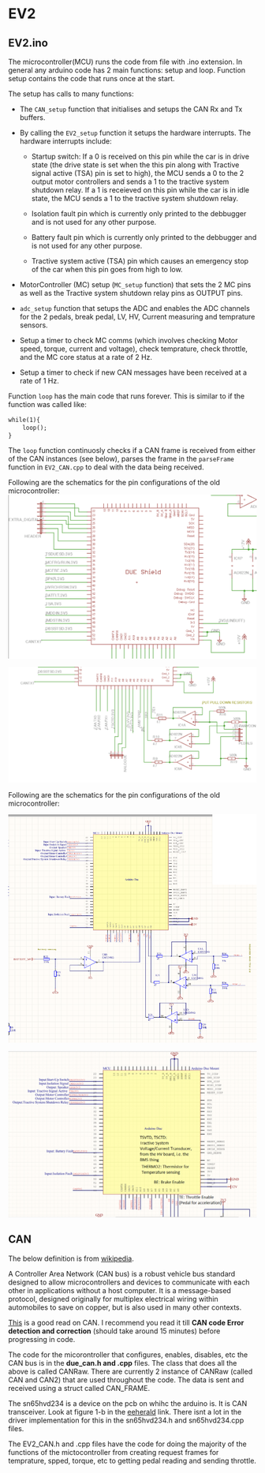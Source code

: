 # EV2

## EV2.ino

The microcontroller(MCU) runs the code from file with .ino extension.
In general any arduino code has 2 main functions: setup and loop.
Function setup contains the code that runs once at the start.

The setup has calls to many functions:

* The `CAN_setup` function that initialises and setups the CAN Rx and Tx buffers.

* By calling the `EV2_setup` function it setups the hardware interrupts. The hardware interrupts include:
	* Startup switch: If a 0 is received on this pin while the car is in drive state (the drive state is set when the this pin along with Tractive signal active (TSA) pin is set to high), the MCU sends a 0 to the 2 output motor controllers and sends a 1 to the tractive system shutdown relay. 
	If a 1 is receieved on this pin while the car is in idle state, the MCU sends a 1 to the tractive system shutdown relay. 

	* Isolation fault pin which is currently only printed to the debbugger and is not used for any other purpose.
	* Battery fault pin which is currently only printed to the debbugger and is not used for any other purpose.

	* Tractive system active (TSA) pin which causes an emergency stop of the car when this pin goes from high to low.

* MotorController (MC) setup (`MC_setup` function) that sets the 2 MC pins as well as the Tractive system shutdown relay pins as OUTPUT pins.

* `adc_setup` function that setups the ADC and enables the ADC channels for the 2 pedals, break pedal, LV, HV, Current measuring and temprature sensors. 

* Setup a timer to check MC comms (which involves checking Motor speed, torque, current and voltage), check temprature, check throttle, and the MC core status at a rate of 2 Hz.

* Setup a timer to check if new CAN messages have been received at a rate of 1 Hz.

Function `loop` has the main code that runs forever. This is similar to if the function  was called like: 
	
	while(1){
		loop();
	} 

The `loop` function continuosly checks if a CAN frame is received from either of the CAN instances (see below), parses the frame in the `parseFrame` function in `EV2_CAN.cpp` to deal with the data being received.

Following are the schematics for the pin configurations of the old microcontroller:
![alt text](images/PCB%20image%20old%20microcontroller.png)

![alt text](images/PCB%20image%20old%20pedal.png)

Following are the schematics for the pin configurations of the old microcontroller:

![alt text](images/PCB%20image.png)

![alt text](images/PCB%20image%20zoomed.png)



## CAN

The below definition is from [wikipedia](https://en.wikipedia.org/wiki/CAN_bus).

A Controller Area Network (CAN bus) is a robust vehicle bus standard designed to allow microcontrollers and devices to communicate with each other in applications without a host computer. It is a message-based protocol, designed originally for multiplex electrical wiring within automobiles to save on copper, but is also used in many other contexts.

[This](http://www.eeherald.com/section/design-guide/esmod9.html) is a good read on CAN. I recommend you read it till **CAN code Error detection and correction** (should take around 15 minutes) before progressing in code.	

The code for the micorontroller that configures, enables, disables, etc the CAN
bus is in the **due_can.h and .cpp** files. The class that does all the above is called CANRaw. There are currently 2 instance of CANRaw (called CAN and CAN2) that are used throughout the code. The data is sent and received using a struct called CAN_FRAME.

The sn65hvd234 is a device on the pcb on whihc the arduino is. It is CAN transceiver. Look at figure 1-b in the [eeherald](http://www.eeherald.com/section/design-guide/esmod9.html) link. There isnt a lot in the driver implementation for this in the sn65hvd234.h and sn65hvd234.cpp files.

The EV2_CAN.h and .cpp files have the code for doing the majority of the functions of the mictocontroller from creating request frames for temprature, spped, torque, etc to getting pedal reading and sending throttle.
